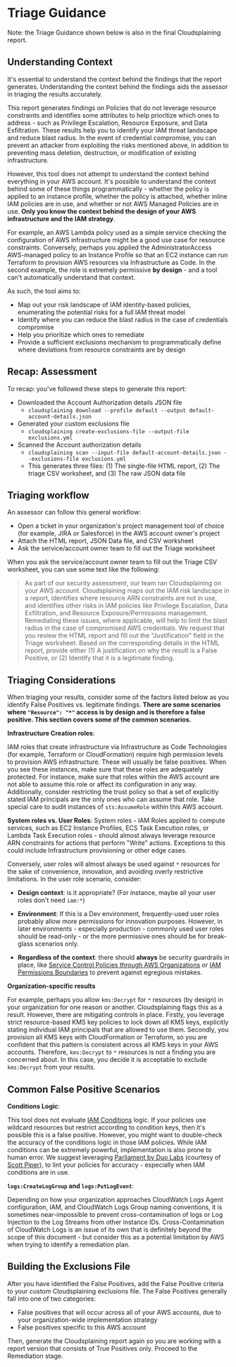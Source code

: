 # Triage Guidance

Note: the Triage Guidance shown below is also in the final Cloudsplaining report.

## Understanding Context

It's essential to understand the context behind the findings that the report generates. Understanding the context behind the findings aids the assessor in triaging the results accurately.

This report generates findings on Policies that do not leverage resource constraints and identifies some attributes to help prioritize which ones to address - such as Privilege Escalation, Resource Exposure, and Data Exfiltration. These results help you to identify your IAM threat landscape and reduce blast radius. In the event of credential compromise, you can prevent an attacker from exploiting the risks mentioned above, in addition to preventing mass deletion, destruction, or modification of existing infrastructure.

However, this tool does not attempt to understand the context behind everything in your AWS account. It's possible to understand the context behind some of these things programmatically - whether the policy is applied to an instance profile, whether the policy is attached, whether inline IAM policies are in use, and whether or not AWS Managed Policies are in use. **Only you know the context behind the design of your AWS infrastructure and the IAM strategy**.


For example, an AWS Lambda policy used as a simple service checking the configuration of AWS infrastructure might be a good use case for resource constraints. Conversely, perhaps you applied the AdministratorAccess AWS-managed policy to an Instance Profile so that an EC2 instance can run Terraform to provision AWS resources via Infrastructure as Code. In the second example, the role is extremely permissive **by design** - and a tool can't automatically understand that context.

As such, the tool aims to:

* Map out your risk landscape of IAM identity-based policies, enumerating the potential risks for a full IAM threat model
* Identify where you can reduce the blast radius in the case of credentials compromise
* Help you prioritize which ones to remediate
* Provide a sufficient exclusions mechanism to programmatically define where deviations from resource constraints are by design

## Recap: Assessment

To recap: you've followed these steps to generate this report:

* Downloaded the Account Authorization details JSON file
    - `cloudsplaining download --profile default --output default-account-details.json`
* Generated your custom exclusions file
    - `cloudsplaining create-exclusions-file --output-file exclusions.yml`
* Scanned the Account authorization details
    - `cloudsplaining scan --input-file default-account-details.json --exclusions-file exclusions.yml`
    - This generates three files: (1) The single-file HTML report, (2) The triage CSV worksheet, and (3) The raw JSON data file

## Triaging workflow

An assessor can follow this general workflow:

* Open a ticket in your organization's project management tool of choice (for example, JIRA or Salesforce) in the AWS account owner's project
* Attach the HTML report, JSON Data file, and CSV worksheet
* Ask the service/account owner team to fill out the Triage worksheet

When you ask the service/account owner team to fill out the Triage CSV worksheet, you can use some text like the following:

> As part of our security assessment, our team ran Cloudsplaining on your AWS account. Cloudsplaining maps out the IAM risk landscape in a report, identifies where resource ARN constraints are not in use, and identifies other risks in IAM policies like Privilege Escalation, Data Exfiltration, and Resource Exposure/Permissions management. Remediating these issues, where applicable, will help to limit the blast radius in the case of compromised AWS credentials.
> We request that you review the HTML report and fill out the "Justification" field in the Triage worksheet. Based on the corresponding details in the HTML report, provide either (1) A justification on why the result is a False Positive, or (2) Identify that it is a legitimate finding.


## Triaging Considerations

When triaging your results, consider some of the factors listed below as you identify False Positives vs. legitimate findings. **There are some scenarios where `"Resource": "*"` access is by design and is therefore a false positive. This section covers some of the common scenarios.**

**Infrastructure Creation roles**:

 IAM roles that create infrastructure via Infrastructure as Code Technologies (for example, Terraform or CloudFormation) require high permission levels to provision AWS infrastructure. These will usually be false positives. When you see these instances, make sure that these roles are adequately protected. For instance, make sure that roles within the AWS account are not able to assume this role or affect its configuration in any way. Additionally, consider restricting the trust policy so that a set of explicitly stated IAM principals are the only ones who can assume that role. Take special care to audit instances of `sts:AssumeRole` within this AWS account.

**System roles vs. User Roles**: System roles - IAM Roles applied to compute services, such as EC2 Instance Profiles, ECS Task Execution roles, or Lambda Task Execution roles - should almost always leverage resource ARN constraints for actions that perform "Write" actions. Exceptions to this could include Infrastructure provisioning or other edge cases.

Conversely, user roles will almost always be used against `*` resources for the sake of convenience, innovation, and avoiding overly restrictive limitations. In the user role scenario, consider:

* **Design context**: is it appropriate? (For instance, maybe all your user roles don't need `iam:*`)

* **Environment**: If this is a Dev environment, frequently-used user roles probably allow more permissions for innovation purposes. However, in later environments - especially production - commonly used user roles should be read-only - or the more permissive ones should be for break-glass scenarios only.

* **Regardless of the context**: there should **always** be security guardrails in place, like [Service Control Policies through AWS Organizations](https://docs.aws.amazon.com/organizations/latest/userguide/orgs_manage_policies_scp.html) or [IAM Permissions Boundaries](https://docs.aws.amazon.com/IAM/latest/UserGuide/access_policies_boundaries.html) to prevent against egregious mistakes.

**Organization-specific results**

For example, perhaps you allow `kms:Decrypt` for `*` resources (by design) in your organization for one reason or another. Cloudsplaining flags this as a result. However, there are mitigating controls in place. Firstly, you leverage strict resource-based KMS key policies to lock down all KMS keys, explicitly stating individual IAM principals that are allowed to use them. Secondly, you provision all KMS keys with CloudFormation or Terraform, so you are confident that this pattern is consistent across all KMS keys in your AWS accounts. Therefore, `kms:Decrypt` to `*` resources is not a finding you are concerned about. In this case, you decide it is acceptable to exclude `kms:Decrypt` from your results.

## Common False Positive Scenarios

**Conditions Logic**:

This tool does not evaluate [IAM Conditions](https://docs.aws.amazon.com/IAM/latest/UserGuide/reference_policies_elements_condition.html) logic. If your policies use wildcard resources but restrict according to condition keys, then it's possible this is a false positive. However, you might want to double-check the accuracy of the conditions logic in those IAM policies. While IAM conditions can be extremely powerful, implementation is also prone to human error. We suggest leveraging [Parliament by Duo Labs](https://github.com/duo-labs/parliament/) (courtesy of [Scott Piper](https://twitter.com/0xdabbad00)), to lint your policies for accuracy - especially when IAM conditions are in use.

**`logs:CreateLogGroup` and `logs:PutLogEvent`**:

Depending on how your organization approaches CloudWatch Logs Agent configuration, IAM, and CloudWatch Logs Group naming conventions, it is sometimes near-impossible to prevent cross-contamination of logs or Log Injection to the Log Streams from other instance IDs. Cross-Contamination of CloudWatch Logs is an issue of its own that is definitely beyond the scope of this document - but consider this as a potential limitation by AWS when trying to identify a remediation plan.

## Building the Exclusions File

After you have identified the False Positives, add the False Positive criteria to your custom Cloudsplaining exclusions file. The False Positives generally fall into one of two categories:

* False positives that will occur across all of your AWS accounts, due to your organization-wide implementation strategy</li>
* False positives specific to this AWS account

Then, generate the Cloudsplaining report again so you are working with a report version that consists of True Positives only. Proceed to the Remediation stage.

